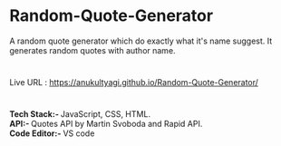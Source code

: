 # Random-Quote-Generator
A random quote generator which do exactly what it's name suggest. It generates random quotes with author name. 
#
Live URL : https://anukultyagi.github.io/Random-Quote-Generator/
#
<strong>Tech Stack:- </strong> JavaScript, CSS, HTML.
<br>
<strong>API:- </strong> Quotes API by Martin Svoboda and Rapid API.
<br>
<strong>Code Editor:- </strong> VS code
